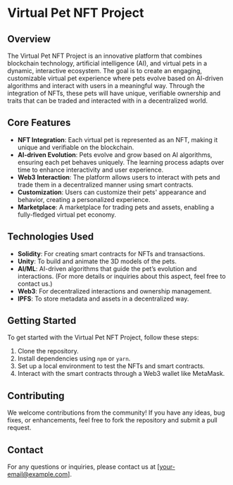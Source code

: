 # Virtual Pet NFT Project

## Overview

The Virtual Pet NFT Project is an innovative platform that combines blockchain technology, artificial intelligence (AI), and virtual pets in a dynamic, interactive ecosystem. The goal is to create an engaging, customizable virtual pet experience where pets evolve based on AI-driven algorithms and interact with users in a meaningful way. Through the integration of NFTs, these pets will have unique, verifiable ownership and traits that can be traded and interacted with in a decentralized world.

## Core Features

- **NFT Integration**: Each virtual pet is represented as an NFT, making it unique and verifiable on the blockchain.
- **AI-driven Evolution**: Pets evolve and grow based on AI algorithms, ensuring each pet behaves uniquely. The learning process adapts over time to enhance interactivity and user experience.
- **Web3 Interaction**: The platform allows users to interact with pets and trade them in a decentralized manner using smart contracts.
- **Customization**: Users can customize their pets' appearance and behavior, creating a personalized experience.
- **Marketplace**: A marketplace for trading pets and assets, enabling a fully-fledged virtual pet economy.

## Technologies Used

- **Solidity**: For creating smart contracts for NFTs and transactions.
- **Unity**: To build and animate the 3D models of the pets.
- **AI/ML**: AI-driven algorithms that guide the pet’s evolution and interactions. (For more details or inquiries about this aspect, feel free to contact us.)
- **Web3**: For decentralized interactions and ownership management.
- **IPFS**: To store metadata and assets in a decentralized way.

## Getting Started

To get started with the Virtual Pet NFT Project, follow these steps:

1. Clone the repository.
2. Install dependencies using `npm` or `yarn`.
3. Set up a local environment to test the NFTs and smart contracts.
4. Interact with the smart contracts through a Web3 wallet like MetaMask.

## Contributing

We welcome contributions from the community! If you have any ideas, bug fixes, or enhancements, feel free to fork the repository and submit a pull request.

## Contact

For any questions or inquiries, please contact us at [your-email@example.com].

